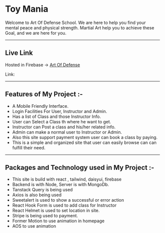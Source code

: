 # Toy Mania

Welcome to Art Of Defense School. We are here to help you find your mental peace and physical strength. Martial Art help you to achieve these Goal, and we are here for you. 

---

## Live Link
Hosted in Firebase -> [Art Of Defense]()

Link: 

--- 
## Features of My Project :-
 * A Mobile Friendly Interface.
 * Login Facilities For User, Instructor and Admin.
 * Has a list of Class and those Instructor Info.
 * User can Select a Class th where he want to get.
 * Instructor can Post a class and his/her related info.
 * Admin can make a normal user to Instructor or Admin.
 * Also this site support payment system user can book a class by paying.
 * This is a simple and organized site that user can easily browse can can fulfill their need.

--- 
## Packages and Technology used in My Project :-
* This site is build with react , tailwind, daisyui, firebase
* Backend is with Node, Server is with MongoDb.
* Tanstack Query is being used
* Axios is also being used
* Sweetalert is used to show a successful or error action
* React Hook Form is used to add class for Instructor 
* React Helmet is used to set location in site.
* Stripe is being used to payment.
* Former Motion to use animation in homepage 
* AOS to use animation